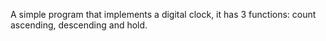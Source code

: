 A simple program that implements a digital clock, it has 3 functions: count ascending, descending and hold.